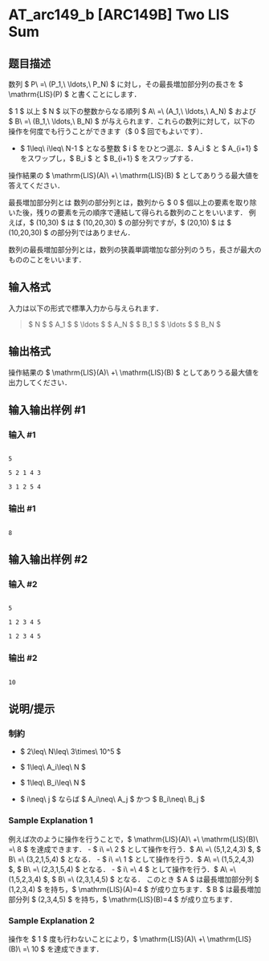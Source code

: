 # AT_arc149_b [ARC149B] Two LIS Sum

## 题目描述

[problemUrl]: https://atcoder.jp/contests/arc149/tasks/arc149_b

数列 $ P\ =\ (P_1,\ \ldots,\ P_N) $ に対し，その最長増加部分列の長さを $ \mathrm{LIS}(P) $ と書くことにします．

$ 1 $ 以上 $ N $ 以下の整数からなる順列 $ A\ =\ (A_1,\ \ldots,\ A_N) $ および $ B\ =\ (B_1,\ \ldots,\ B_N) $ が与えられます．これらの数列に対して，以下の操作を何度でも行うことができます（$ 0 $ 回でもよいです）．

- $ 1\leq\ i\leq\ N-1 $ となる整数 $ i $ をひとつ選ぶ．$ A_i $ と $ A_{i+1} $ をスワップし，$ B_i $ と $ B_{i+1} $ をスワップする．

操作結果の $ \mathrm{LIS}(A)\ +\ \mathrm{LIS}(B) $ としてありうる最大値を答えてください．

 最長増加部分列とは 数列の部分列とは，数列から $ 0 $ 個以上の要素を取り除いた後，残りの要素を元の順序で連結して得られる数列のことをいいます． 例えば，$ (10,30) $ は $ (10,20,30) $ の部分列ですが，$ (20,10) $ は $ (10,20,30) $ の部分列ではありません．

 数列の最長増加部分列とは，数列の狭義単調増加な部分列のうち，長さが最大のもののことをいいます．

## 输入格式

入力は以下の形式で標準入力から与えられます．

> $ N $ $ A_1 $ $ \ldots $ $ A_N $ $ B_1 $ $ \ldots $ $ B_N $

## 输出格式

操作結果の $ \mathrm{LIS}(A)\ +\ \mathrm{LIS}(B) $ としてありうる最大値を出力してください．

## 输入输出样例 #1

### 输入 #1

```
5
5 2 1 4 3
3 1 2 5 4
```

### 输出 #1

```
8
```

## 输入输出样例 #2

### 输入 #2

```
5
1 2 3 4 5
1 2 3 4 5
```

### 输出 #2

```
10
```

## 说明/提示

### 制約

- $ 2\leq\ N\leq\ 3\times\ 10^5 $
- $ 1\leq\ A_i\leq\ N $
- $ 1\leq\ B_i\leq\ N $
- $ i\neq\ j $ ならば $ A_i\neq\ A_j $ かつ $ B_i\neq\ B_j $

### Sample Explanation 1

例えば次のように操作を行うことで，$ \mathrm{LIS}(A)\ +\ \mathrm{LIS}(B)\ =\ 8 $ を達成できます． - $ i\ =\ 2 $ として操作を行う．$ A\ =\ (5,1,2,4,3) $, $ B\ =\ (3,2,1,5,4) $ となる． - $ i\ =\ 1 $ として操作を行う．$ A\ =\ (1,5,2,4,3) $, $ B\ =\ (2,3,1,5,4) $ となる． - $ i\ =\ 4 $ として操作を行う．$ A\ =\ (1,5,2,3,4) $, $ B\ =\ (2,3,1,4,5) $ となる． このとき $ A $ は最長増加部分列 $ (1,2,3,4) $ を持ち，$ \mathrm{LIS}(A)=4 $ が成り立ちます．$ B $ は最長増加部分列 $ (2,3,4,5) $ を持ち，$ \mathrm{LIS}(B)=4 $ が成り立ちます．

### Sample Explanation 2

操作を $ 1 $ 度も行わないことにより，$ \mathrm{LIS}(A)\ +\ \mathrm{LIS}(B)\ =\ 10 $ を達成できます．